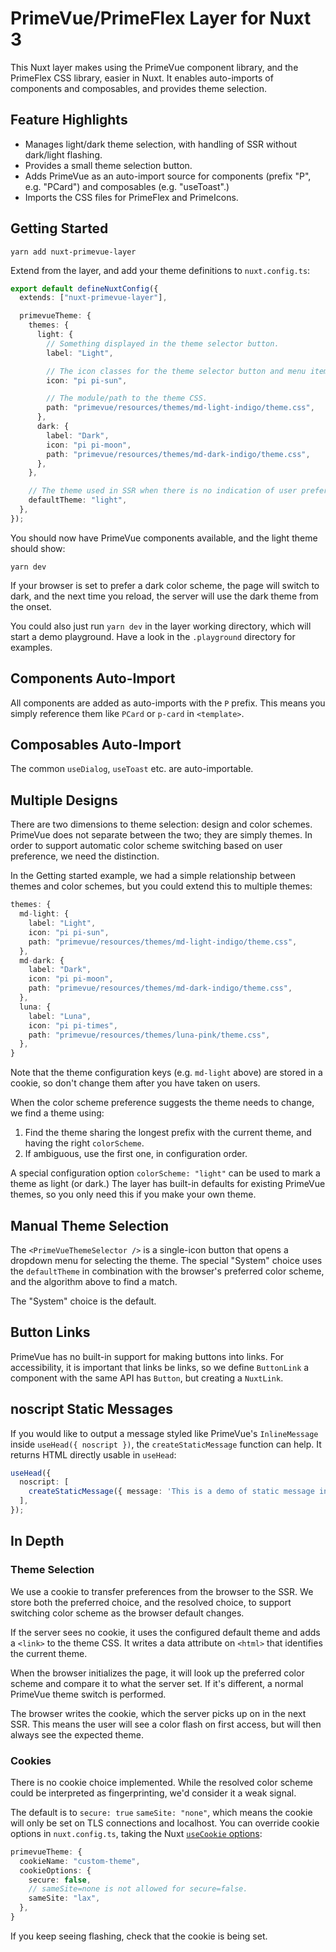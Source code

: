 # PrimeVue/PrimeFlex Layer for Nuxt 3

This Nuxt layer makes using the PrimeVue component library, and the PrimeFlex CSS library, easier in Nuxt.
It enables auto-imports of components and composables, and provides theme selection.

## Feature Highlights

* Manages light/dark theme selection, with handling of SSR without dark/light flashing.
* Provides a small theme selection button.
* Adds PrimeVue as an auto-import source for components (prefix "P", e.g. "PCard") and composables (e.g. "useToast".)
* Imports the CSS files for PrimeFlex and PrimeIcons.

## Getting Started

```console
yarn add nuxt-primevue-layer
```

Extend from the layer, and add your theme definitions to `nuxt.config.ts`:

```ts
export default defineNuxtConfig({
  extends: ["nuxt-primevue-layer"],

  primevueTheme: {
    themes: {
      light: {
        // Something displayed in the theme selector button.
        label: "Light",

        // The icon classes for the theme selector button and menu item.
        icon: "pi pi-sun",

        // The module/path to the theme CSS.
        path: "primevue/resources/themes/md-light-indigo/theme.css",
      },
      dark: {
        label: "Dark",
        icon: "pi pi-moon",
        path: "primevue/resources/themes/md-dark-indigo/theme.css",
      },
    },

    // The theme used in SSR when there is no indication of user preference.
    defaultTheme: "light",
  },
});
```

You should now have PrimeVue components available, and the light theme should show:

```console
yarn dev
```

If your browser is set to prefer a dark color scheme, the page will switch to dark, and the next time you reload, the server will use the dark theme from the onset.

You could also just run `yarn dev` in the layer working directory, which will start a demo playground.
Have a look in the `.playground` directory for examples.

## Components Auto-Import

All components are added as auto-imports with the `P` prefix.
This means you simply reference them like `PCard` or `p-card` in `<template>`.

## Composables Auto-Import

The common `useDialog`, `useToast` etc. are auto-importable.

## Multiple Designs

There are two dimensions to theme selection: design and color schemes.
PrimeVue does not separate between the two; they are simply themes.
In order to support automatic color scheme switching based on user preference, we need the distinction.

In the Getting started example, we had a simple relationship between themes and color schemes, but you could extend this to multiple themes:

```ts
themes: {
  md-light: {
    label: "Light",
    icon: "pi pi-sun",
    path: "primevue/resources/themes/md-light-indigo/theme.css",
  },
  md-dark: {
    label: "Dark",
    icon: "pi pi-moon",
    path: "primevue/resources/themes/md-dark-indigo/theme.css",
  },
  luna: {
    label: "Luna",
    icon: "pi pi-times",
    path: "primevue/resources/themes/luna-pink/theme.css",
  },
}
```

Note that the theme configuration keys (e.g. `md-light` above) are stored in a cookie, so don't change them after you have taken on users.

When the color scheme preference suggests the theme needs to change, we find a theme using:

1. Find the theme sharing the longest prefix with the current theme, and having the right `colorScheme`.
2. If ambiguous, use the first one, in configuration order.

A special configuration option `colorScheme: "light"` can be used to mark a theme as light (or dark.)
The layer has built-in defaults for existing PrimeVue themes, so you only need this if you make your own theme.

## Manual Theme Selection

The `<PrimeVueThemeSelector />` is a single-icon button that opens a dropdown menu for selecting the theme.
The special "System" choice uses the `defaultTheme` in combination with the browser's preferred color scheme, and the algorithm above to find a match.

The "System" choice is the default.

## Button Links

PrimeVue has no built-in support for making buttons into links.
For accessibility, it is important that links be links, so we define `ButtonLink` a component with the same API has `Button`, but creating a `NuxtLink`.

## noscript Static Messages

If you would like to output a message styled like PrimeVue's `InlineMessage` inside `useHead({ noscript })`, the `createStaticMessage` function can help.
It returns HTML directly usable in `useHead`:

```ts
useHead({
  noscript: [
    createStaticMessage({ message: 'This is a demo of static message in noscript', severity: 'success' }),
  ],
});
```

## In Depth

### Theme Selection

We use a cookie to transfer preferences from the browser to the SSR.
We store both the preferred choice, and the resolved choice, to support switching color scheme as the browser default changes.

If the server sees no cookie, it uses the configured default theme and adds a `<link>` to the theme CSS.
It writes a data attribute on `<html>` that identifies the current theme.

When the browser initializes the page, it will look up the preferred color scheme and compare it to what the server set.
If it's different, a normal PrimeVue theme switch is performed.

The browser writes the cookie, which the server picks up on in the next SSR.
This means the user will see a color flash on first access, but will then always see the expected theme.

### Cookies

There is no cookie choice implemented.
While the resolved color scheme could be interpreted as fingerprinting, we'd consider it a weak signal.

The default is to `secure: true` `sameSite: "none"`, which means the cookie will only be set on TLS connections and localhost.
You can override cookie options in `nuxt.config.ts`, taking the Nuxt [`useCookie` options](https://nuxt.com/docs/api/composables/use-cookie):

```ts
primevueTheme: {
  cookieName: "custom-theme",
  cookieOptions: {
    secure: false,
    // sameSite=none is not allowed for secure=false.
    sameSite: "lax",
  },
}
```

If you keep seeing flashing, check that the cookie is being set.
